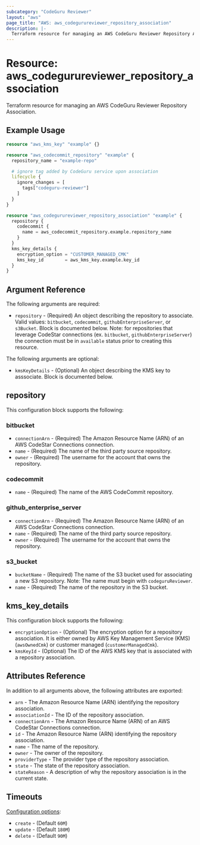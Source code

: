 ```yaml
---
subcategory: "CodeGuru Reviewer"
layout: "aws"
page_title: "AWS: aws_codegurureviewer_repository_association"
description: |-
  Terraform resource for managing an AWS CodeGuru Reviewer Repository Association.
---
```


# Resource: aws_codegurureviewer_repository_association

Terraform resource for managing an AWS CodeGuru Reviewer Repository Association.

## Example Usage

```terraform
resource "aws_kms_key" "example" {}

resource "aws_codecommit_repository" "example" {
  repository_name = "example-repo"

  # ignore tag added by CodeGuru service upon association
  lifecycle {
    ignore_changes = [
      tags["codeguru-reviewer"]
    ]
  }
}

resource "aws_codegurureviewer_repository_association" "example" {
  repository {
    codecommit {
      name = aws_codecommit_repository.example.repository_name
    }
  }
  kms_key_details {
    encryption_option = "CUSTOMER_MANAGED_CMK"
    kms_key_id        = aws_kms_key.example.key_id
  }
}

```

## Argument Reference

The following arguments are required:

* `repository` - (Required) An object describing the repository to associate. Valid values: `bitbucket`, `codecommit`, `githubEnterpriseServer`, or `s3Bucket`. Block is documented below. Note: for repositories that leverage CodeStar connections (ex. `bitbucket`, `githubEnterpriseServer`) the connection must be in `available` status prior to creating this resource.

The following arguments are optional:

* `kmsKeyDetails` - (Optional) An object describing the KMS key to asssociate. Block is documented below.

## repository

This configuration block supports the following:

### bitbucket

* `connectionArn` - (Required) The Amazon Resource Name (ARN) of an AWS CodeStar Connections connection.
* `name` - (Required) The name of the third party source repository.
* `owner` - (Required) The username for the account that owns the repository.

### codecommit

* `name` - (Required) The name of the AWS CodeCommit repository.

### github_enterprise_server

* `connectionArn` - (Required) The Amazon Resource Name (ARN) of an AWS CodeStar Connections connection.
* `name` - (Required) The name of the third party source repository.
* `owner` - (Required) The username for the account that owns the repository.

### s3_bucket

* `bucketName` - (Required) The name of the S3 bucket used for associating a new S3 repository. Note: The name must begin with `codeguruReviewer`.
* `name` - (Required) The name of the repository in the S3 bucket.

## kms_key_details

This configuration block supports the following:

* `encryptionOption` - (Optional) The encryption option for a repository association. It is either owned by AWS Key Management Service (KMS) (`awsOwnedCmk`) or customer managed (`customerManagedCmk`).
* `kmsKeyId` - (Optional) The ID of the AWS KMS key that is associated with a repository association.

## Attributes Reference

In addition to all arguments above, the following attributes are exported:

* `arn` - The Amazon Resource Name (ARN) identifying the repository association.
* `associationId` - The ID of the repository association.
* `connectionArn` - The Amazon Resource Name (ARN) of an AWS CodeStar Connections connection.
* `id` - The Amazon Resource Name (ARN) identifying the repository association.
* `name` - The name of the repository.
* `owner` - The owner of the repository.
* `providerType` - The provider type of the repository association.
* `state` - The state of the repository association.
* `stateReason` - A description of why the repository association is in the current state.

## Timeouts

[Configuration options](https://developer.hashicorp.com/terraform/language/resources/syntax#operation-timeouts):

* `create` - (Default `60M`)
* `update` - (Default `180M`)
* `delete` - (Default `90M`)

<!-- cache-key: cdktf-0.17.0-pre.15 input-f18fa86709dab21abd74a070051217381a45f1e3de530efa04df580b29d111db -->